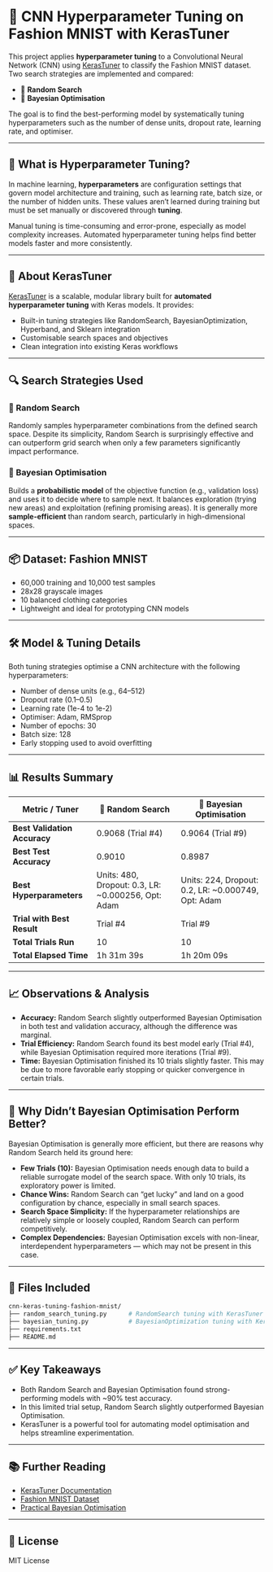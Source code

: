 # 🧪 CNN Hyperparameter Tuning on Fashion MNIST with KerasTuner

This project applies **hyperparameter tuning** to a Convolutional Neural Network (CNN) using [KerasTuner](https://keras.io/keras_tuner/) to classify the Fashion MNIST dataset. Two search strategies are implemented and compared:

- 🎲 **Random Search**
- 🧠 **Bayesian Optimisation**

The goal is to find the best-performing model by systematically tuning hyperparameters such as the number of dense units, dropout rate, learning rate, and optimiser.

---

## 🧠 What is Hyperparameter Tuning?

In machine learning, **hyperparameters** are configuration settings that govern model architecture and training, such as learning rate, batch size, or the number of hidden units. These values aren’t learned during training but must be set manually or discovered through **tuning**.

Manual tuning is time-consuming and error-prone, especially as model complexity increases. Automated hyperparameter tuning helps find better models faster and more consistently.

---

## 🔧 About KerasTuner

[KerasTuner](https://keras.io/keras_tuner/) is a scalable, modular library built for **automated hyperparameter tuning** with Keras models. It provides:

- Built-in tuning strategies like RandomSearch, BayesianOptimization, Hyperband, and Sklearn integration
- Customisable search spaces and objectives
- Clean integration into existing Keras workflows

---

## 🔍 Search Strategies Used

### 🎲 Random Search
Randomly samples hyperparameter combinations from the defined search space. Despite its simplicity, Random Search is surprisingly effective and can outperform grid search when only a few parameters significantly impact performance.

### 🧠 Bayesian Optimisation
Builds a **probabilistic model** of the objective function (e.g., validation loss) and uses it to decide where to sample next. It balances exploration (trying new areas) and exploitation (refining promising areas). It is generally more **sample-efficient** than random search, particularly in high-dimensional spaces.

---

## 📦 Dataset: Fashion MNIST

- 60,000 training and 10,000 test samples
- 28x28 grayscale images
- 10 balanced clothing categories
- Lightweight and ideal for prototyping CNN models

---

## 🛠️ Model & Tuning Details

Both tuning strategies optimise a CNN architecture with the following hyperparameters:

- Number of dense units (e.g., 64–512)
- Dropout rate (0.1–0.5)
- Learning rate (1e-4 to 1e-2)
- Optimiser: Adam, RMSprop
- Number of epochs: 30
- Batch size: 128
- Early stopping used to avoid overfitting

---

## 📊 Results Summary

| Metric / Tuner               | 🎲 Random Search                                  | 🧠 Bayesian Optimisation                      |
|-----------------------------|---------------------------------------------------|-----------------------------------------------|
| **Best Validation Accuracy**| 0.9068 (Trial #4)                                 | 0.9064 (Trial #9)                              |
| **Best Test Accuracy**      | 0.9010                                            | 0.8987                                         |
| **Best Hyperparameters**    | Units: 480, Dropout: 0.3, LR: ~0.000256, Opt: Adam| Units: 224, Dropout: 0.2, LR: ~0.000749, Opt: Adam |
| **Trial with Best Result**  | Trial #4                                          | Trial #9                                       |
| **Total Trials Run**        | 10                                                | 10                                             |
| **Total Elapsed Time**      | 1h 31m 39s                                        | 1h 20m 09s                                     |

---

## 📈 Observations & Analysis

- **Accuracy:** Random Search slightly outperformed Bayesian Optimisation in both test and validation accuracy, although the difference was marginal.
- **Trial Efficiency:** Random Search found its best model early (Trial #4), while Bayesian Optimisation required more iterations (Trial #9).
- **Time:** Bayesian Optimisation finished its 10 trials slightly faster. This may be due to more favorable early stopping or quicker convergence in certain trials.

---

## 🤔 Why Didn’t Bayesian Optimisation Perform Better?

Bayesian Optimisation is generally more efficient, but there are reasons why Random Search held its ground here:

- **Few Trials (10):** Bayesian Optimisation needs enough data to build a reliable surrogate model of the search space. With only 10 trials, its exploratory power is limited.
- **Chance Wins:** Random Search can “get lucky” and land on a good configuration by chance, especially in small search spaces.
- **Search Space Simplicity:** If the hyperparameter relationships are relatively simple or loosely coupled, Random Search can perform competitively.
- **Complex Dependencies:** Bayesian Optimisation excels with non-linear, interdependent hyperparameters — which may not be present in this case.

---

## 📁 Files Included

```bash
cnn-keras-tuning-fashion-mnist/
├── random_search_tuning.py      # RandomSearch tuning with KerasTuner
├── bayesian_tuning.py           # BayesianOptimization tuning with KerasTuner
├── requirements.txt
├── README.md
```


---

## ✅ Key Takeaways

- Both Random Search and Bayesian Optimisation found strong-performing models with ~90% test accuracy.
- In this limited trial setup, Random Search slightly outperformed Bayesian Optimisation.
- KerasTuner is a powerful tool for automating model optimisation and helps streamline experimentation.

---

## 📚 Further Reading

- [KerasTuner Documentation](https://keras.io/keras_tuner/)
- [Fashion MNIST Dataset](https://github.com/zalandoresearch/fashion-mnist)
- [Practical Bayesian Optimisation](https://arxiv.org/abs/1206.2944)

---

## 📌 License

MIT License
